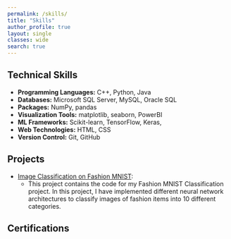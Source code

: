 ```yaml
---
permalink: /skills/
title: "Skills"
author_profile: true
layout: single
classes: wide
search: true
---
```


## Technical Skills

- **Programming Languages:** C++, Python, Java
- **Databases:** Microsoft SQL Server, MySQL, Oracle SQL
- **Packages:** NumPy, pandas
- **Visualization Tools:** matplotlib, seaborn, PowerBI
- **ML Frameworks:** Scikit-learn, TensorFlow, Keras, 
- **Web Technologies:** HTML, CSS
- **Version Control:** Git, GitHub

## Projects

- [Image Classification on Fashion MNIST](https://github.com/rakshithravi16/FashionMNIST):
  - This project contains the code for my Fashion MNIST Classification project. In this project, I have implemented different neural network architectures to classify images of fashion items into 10 different categories.

## Certifications
